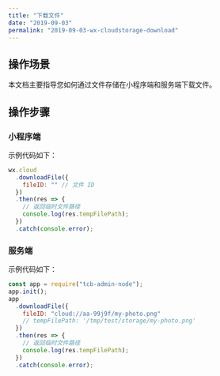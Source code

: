 ```yaml
---
title: "下载文件"
date: "2019-09-03"
permalink: "2019-09-03-wx-cloudstorage-download"
---
```



## 操作场景

本文档主要指导您如何通过文件存储在小程序端和服务端下载文件。

## 操作步骤

### 小程序端

示例代码如下：

```javascript
wx.cloud
  .downloadFile({
    fileID: "" // 文件 ID
  })
  .then(res => {
    // 返回临时文件路径
    console.log(res.tempFilePath);
  })
  .catch(console.error);
```

### 服务端

示例代码如下：

```javascript
const app = require("tcb-admin-node");
app.init();
app
  .downloadFile({
    fileID: "cloud://aa-99j9f/my-photo.png"
    // tempFilePath: '/tmp/test/storage/my-photo.png'
  })
  .then(res => {
    // 返回临时文件路径
    console.log(res.tempFilePath);
  })
  .catch(console.error);
```
